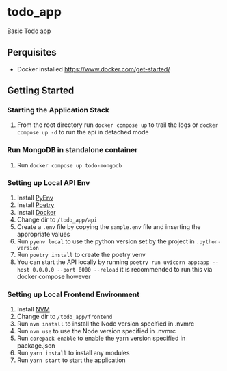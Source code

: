 # todo_app
Basic Todo app 

## Perquisites
- Docker installed https://www.docker.com/get-started/

## Getting Started

### Starting the Application Stack
1. From the root directory run `docker compose up` to trail the logs or `docker compose up -d` to run the api in detached mode

### Run MongoDB in standalone container
1. Run `docker compose up todo-mongodb`

### Setting up Local API Env
1. Install [PyEnv](https://github.com/pyenv/pyenv)
1. Install [Poetry](https://python-poetry.org/docs/)
1. Install [Docker](https://www.docker.com/get-started/)
1. Change dir to `/todo_app/api`
1. Create a `.env` file by copying the `sample.env` file and inserting the appropriate values
1. Run `pyenv local` to use the python version set by the project in `.python-version`
1. Run `poetry install` to create the poetry venv
1. You can start the API locally by running `poetry run uvicorn app:app --host 0.0.0.0 --port 8000 --reload` it is recommended to run this via docker compose however

### Setting up Local Frontend Environment
1. Install [NVM](https://github.com/nvm-sh/nvm)
1. Change dir to `/todo_app/frontend`
1. Run `nvm install` to install the Node version specified in .nvmrc
1. Run `nvm use` to use the Node version specified in .nvmrc
1. Run `corepack enable` to enable the yarn version specified in package.json
1. Run `yarn install` to install any modules
1. Run `yarn start` to start the application